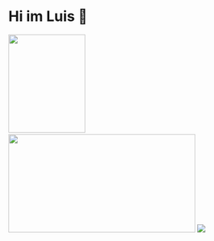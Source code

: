# Hi im Luis 👋

<div>
  <img class="img" style="height: 195px; width: 55%;" src="https://github-readme-stats.vercel.app/api?username=larveyofficial&show_icons=true&theme=catppuccin_latte&hide=stars&show=prs_merged&rank_icon=github" />
  &nbsp;
  <a href="https://discord.com/users/245653078794174465"><img style="height: 195px; width: 370px;" src="https://lanyard-profile-readme.vercel.app/api/245653078794174465" /></a>
  <img class="img" src="https://github-readme-stats.vercel.app/api/wakatime?username=larvey" />
  
</div>
